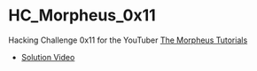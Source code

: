# HC_Morpheus_0x11

Hacking Challenge 0x11 for the YouTuber [The Morpheus Tutorials](https://www.youtube.com/channel/UCLGY6_j7kZfA1dmmjR1J_7w)

- [Solution Video](https://www.youtube.com/)

